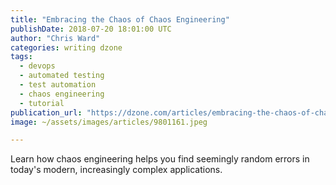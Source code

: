 ```yaml
---
title: "Embracing the Chaos of Chaos Engineering"
publishDate: 2018-07-20 18:01:00 UTC
author: "Chris Ward"
categories: writing dzone
tags:
  - devops
  - automated testing
  - test automation
  - chaos engineering
  - tutorial
publication_url: "https://dzone.com/articles/embracing-the-chaos-of-chaos-engineering"
image: ~/assets/images/articles/9801161.jpeg

---
```

Learn how chaos engineering helps you find seemingly random errors in today's modern, increasingly complex applications.

